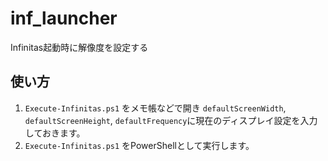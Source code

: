 # inf_launcher
Infinitas起動時に解像度を設定する

## 使い方
1. `Execute-Infinitas.ps1` をメモ帳などで開き
`defaultScreenWidth`, `defaultScreenHeight`, `defaultFrequency`に現在のディスプレイ設定を入力しておきます。 
2. `Execute-Infinitas.ps1` をPowerShellとして実行します。
